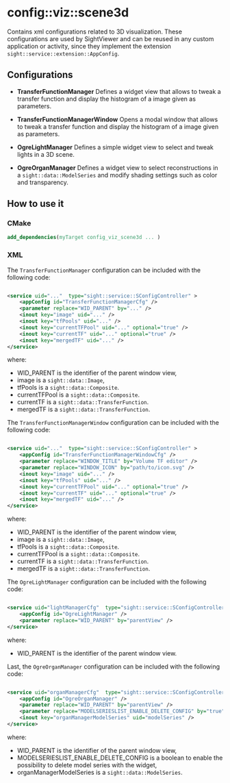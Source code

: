 # config::viz::scene3d

Contains xml configurations related to 3D visualization. These configurations are used by SightViewer and can be reused in any custom application or activity, since they implement the extension `sight::service::extension::AppConfig`.

## Configurations

- **TransferFunctionManager**
Defines a widget view that allows to tweak a transfer function and display the histogram of a image given as parameters.

- **TransferFunctionManagerWindow**
Opens a modal window that allows to tweak a transfer function and display the histogram of a image given as parameters.

- **OgreLightManager**
Defines a simple widget view to select and tweak lights in a 3D scene.

- **OgreOrganManager**
Defines a widget view to select reconstructions in a `sight::data::ModelSeries` and modify shading settings such as 
color and transparency.

## How to use it

### CMake

```cmake
add_dependencies(myTarget config_viz_scene3d ... )
```

### XML

The `TransferFunctionManager` configuration can be included with the following code:

```xml

<service uid="..."  type="sight::service::SConfigController" >
    <appConfig id="TransferFunctionManagerCfg" />
    <parameter replace="WID_PARENT" by="..." />
    <inout key="image" uid="..." />
    <inout key="tfPools" uid="..." />
    <inout key="currentTFPool" uid="..." optional="true" />
    <inout key="currentTF" uid="..." optional="true" />
    <inout key="mergedTF" uid="..." />
</service>
```

where:
- WID_PARENT is the identifier of the parent window view,
- image is a `sight::data::Image`,
- tfPools is a `sight::data::Composite`.
- currentTFPool is a `sight::data::Composite`.
- currentTF is a `sight::data::TransferFunction`.
- mergedTF is a `sight::data::TransferFunction`.

The `TransferFunctionManagerWindow` configuration can be included with the following code:

```xml

<service uid="..."  type="sight::service::SConfigController" >
    <appConfig id="TransferFunctionManagerWindowCfg" />
    <parameter replace="WINDOW_TITLE" by="Volume TF editor" />
    <parameter replace="WINDOW_ICON" by="path/to/icon.svg" />
    <inout key="image" uid="..." />
    <inout key="tfPools" uid="..." />
    <inout key="currentTFPool" uid="..." optional="true" />
    <inout key="currentTF" uid="..." optional="true" />
    <inout key="mergedTF" uid="..." />
</service>
```

where:
- WID_PARENT is the identifier of the parent window view,
- image is a `sight::data::Image`,
- tfPools is a `sight::data::Composite`.
- currentTFPool is a `sight::data::Composite`.
- currentTF is a `sight::data::TransferFunction`.
- mergedTF is a `sight::data::TransferFunction`.

The `OgreLightManager` configuration can be included with the following code:

```xml

<service uid="lightManagerCfg"  type="sight::service::SConfigController" >
    <appConfig id="OgreLightManager" />
    <parameter replace="WID_PARENT" by="parentView" />
</service>
```

where:
- WID_PARENT is the identifier of the parent window view.

Last, the `OgreOrganManager` configuration can be included with the following code:

```xml

<service uid="organManagerCfg"  type="sight::service::SConfigController" >
    <appConfig id="OgreOrganManager" />
    <parameter replace="WID_PARENT" by="parentView" />
    <parameter replace="MODELSERIESLIST_ENABLE_DELETE_CONFIG" by="true" />
    <inout key="organManagerModelSeries" uid="modelSeries" />
</service>
```

where:
- WID_PARENT is the identifier of the parent window view,
- MODELSERIESLIST_ENABLE_DELETE_CONFIG is a boolean to enable the possibility to delete model series with the widget,
- organManagerModelSeries is a `sight::data::ModelSeries`.
